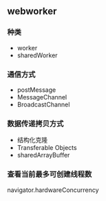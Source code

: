 <!-- @format -->

## webworker

### 种类

-   worker
-   sharedWorker

### 通信方式

-   postMessage
-   MessageChannel
-   BroadcastChannel

### 数据传递拷贝方式

-   结构化克隆
-   Transferable Objects
-   sharedArrayBuffer

### 查看当前最多可创建线程数

navigator.hardwareConcurrency
